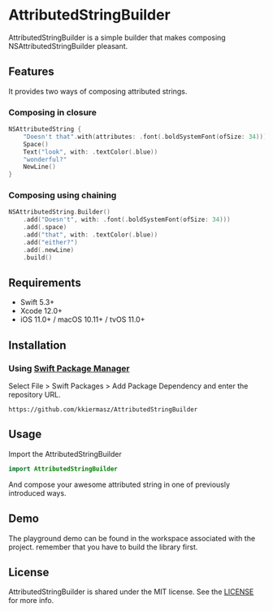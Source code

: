 # AttributedStringBuilder

AttributedStringBuilder is a simple builder that makes composing NSAttributedStringBuilder pleasant.

## Features

It provides two ways of composing attributed strings. 

### Composing in closure

```swift
NSAttributedString {
    "Doesn't that".with(attributes: .font(.boldSystemFont(ofSize: 34)))
    Space()
    Text("look", with: .textColor(.blue))
    "wonderful?"
    NewLine()
}
```

### Composing using chaining

```swift
NSAttributedString.Builder()
    .add("Doesn't", with: .font(.boldSystemFont(ofSize: 34)))
    .add(.space)
    .add("that", with: .textColor(.blue))
    .add("either?")
    .add(.newLine)
    .build()
```

## Requirements

- Swift 5.3+
- Xcode 12.0+
- iOS 11.0+ / macOS 10.11+ / tvOS 11.0+

## Installation

### Using [Swift Package Manager](https://swift.org/package-manager/)

Select File > Swift Packages > Add Package Dependency and enter the repository URL. 

    https://github.com/kkiermasz/AttributedStringBuilder
        
## Usage

Import the AttributedStringBuilder

```swift
import AttributedStringBuilder
```

And compose your awesome attributed string in one of previously introduced ways. 

## Demo

The playground demo can be found in the workspace associated with the project.
remember that you have to build the library first.

## License

AttributedStringBuilder is shared under the MIT license. See the [LICENSE](./LICENSE) for more info.
